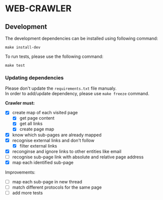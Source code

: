 # WEB-CRAWLER

## Development
The development dependencies can be installed using following command: 
```
make install-dev
```
To run tests, please use the following command:
```
make test
```

### Updating dependencies
Please don't update the `requirements.txt` file manualy.  
In order to add/update dependency, please use `make freeze` command.


**Crawler must:**

- [x] create map of each visited page
    - [x] get page content
    - [x] get all links
    - [x] create page map
- [x] know which sub-pages are already mapped
- [x] recognise external links and don't follow
    - [x] filter external links
- [x] reconginse and ignore links to other entities like email
- [ ] recognise sub-page link with absolute and relative page address
- [x] map each identified sub-page

Improvements:
- [ ] map each sub-page in new thread
- [ ] match different protocols for the same page
- [ ] add more tests
